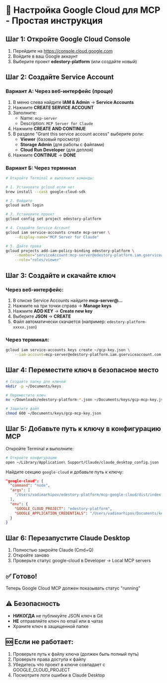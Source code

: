 # 🔧 Настройка Google Cloud для MCP - Простая инструкция

## Шаг 1: Откройте Google Cloud Console
1. Перейдите на https://console.cloud.google.com
2. Войдите в ваш Google аккаунт
3. Выберите проект **edestory-platform** (или создайте новый)

## Шаг 2: Создайте Service Account

### Вариант А: Через веб-интерфейс (проще)
1. В меню слева найдите **IAM & Admin** → **Service Accounts**
2. Нажмите **CREATE SERVICE ACCOUNT**
3. Заполните:
   - Name: `mcp-server`
   - Description: `MCP Server for Claude`
4. Нажмите **CREATE AND CONTINUE**
5. В разделе "Grant this service account access" выберите роли:
   - **Viewer** (базовый просмотр)
   - **Storage Admin** (для работы с файлами)
   - **Cloud Run Developer** (для деплоя)
6. Нажмите **CONTINUE** → **DONE**

### Вариант Б: Через терминал
```bash
# Откройте Terminal и выполните команды:

# 1. Установите gcloud если нет
brew install --cask google-cloud-sdk

# 2. Войдите
gcloud auth login

# 3. Установите проект
gcloud config set project edestory-platform

# 4. Создайте Service Account
gcloud iam service-accounts create mcp-server \
    --display-name="MCP Server for Claude"

# 5. Дайте права
gcloud projects add-iam-policy-binding edestory-platform \
    --member="serviceAccount:mcp-server@edestory-platform.iam.gserviceaccount.com" \
    --role="roles/viewer"
```

## Шаг 3: Создайте и скачайте ключ

### Через веб-интерфейс:
1. В списке Service Accounts найдите **mcp-server@...**
2. Нажмите на три точки справа → **Manage keys**
3. Нажмите **ADD KEY** → **Create new key**
4. Выберите **JSON** → **CREATE**
5. Файл автоматически скачается (например: `edestory-platform-xxxxx.json`)

### Через терминал:
```bash
gcloud iam service-accounts keys create ~/gcp-key.json \
    --iam-account=mcp-server@edestory-platform.iam.gserviceaccount.com
```

## Шаг 4: Переместите ключ в безопасное место
```bash
# Создайте папку для ключей
mkdir -p ~/Documents/keys

# Переместите ключ
mv ~/Downloads/edestory-platform-*.json ~/Documents/keys/gcp-mcp-key.json

# Защитите файл
chmod 600 ~/Documents/keys/gcp-mcp-key.json
```

## Шаг 5: Добавьте путь к ключу в конфигурацию MCP

Откройте Terminal и выполните:
```bash
# Откройте конфигурацию
open ~/Library/Application\ Support/Claude/claude_desktop_config.json
```

Найдите секцию `google-cloud` и добавьте путь к ключу:
```json
"google-cloud": {
  "command": "node",
  "args": [
    "/Users/vadimarhipov/edestory-platform/mcp-google-cloud/dist/index.js"
  ],
  "env": {
    "GOOGLE_CLOUD_PROJECT": "edestory-platform",
    "GOOGLE_APPLICATION_CREDENTIALS": "/Users/vadimarhipov/Documents/keys/gcp-mcp-key.json"
  }
}
```

## Шаг 6: Перезапустите Claude Desktop
1. Полностью закройте Claude (Cmd+Q)
2. Откройте заново
3. Проверьте статус google-cloud в Developer → Local MCP servers

## ✅ Готово! 

Теперь Google Cloud MCP должен показывать статус "running"

## ⚠️ Безопасность
- **НИКОГДА** не публикуйте JSON ключ в Git
- **НЕ** отправляйте ключ по email или в чатах
- Храните ключ в защищенной папке

## 🆘 Если не работает:
1. Проверьте путь к файлу ключа (должен быть полный путь)
2. Проверьте права доступа к файлу
3. Убедитесь что проект в ключе совпадает с GOOGLE_CLOUD_PROJECT
4. Посмотрите логи ошибки в Claude Desktop